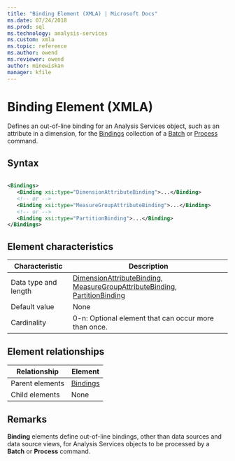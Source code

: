 ```yaml
---
title: "Binding Element (XMLA) | Microsoft Docs"
ms.date: 07/24/2018
ms.prod: sql
ms.technology: analysis-services
ms.custom: xmla
ms.topic: reference
ms.author: owend
ms.reviewer: owend
author: minewiskan
manager: kfile
---
```

# Binding Element (XMLA)

  Defines an out-of-line binding for an Analysis Services object, such as an attribute in a dimension, for the [Bindings](../xml-elements-properties/bindings-element-xmla.md) collection of a [Batch](../xml-elements-commands/batch-element-xmla.md) or [Process](../xml-elements-commands/process-element-xmla.md) command.  
  
## Syntax  
  
```xml  
  
<Bindings>  
   <Binding xsi:type="DimensionAttributeBinding">...</Binding>  
   <!-- or -->  
   <Binding xsi:type="MeasureGroupAttributeBinding">...</Binding>  
   <!-- or -->  
   <Binding xsi:type="PartitionBinding">...</Binding>  
</Bindings>  
```  
  
## Element characteristics  
  
|Characteristic|Description|  
|--------------------|-----------------|  
|Data type and length|[DimensionAttributeBinding](../../scripting/data-type/dimensionattributebinding-data-type-out-of-line-assl.md), [MeasureGroupAttributeBinding](../../scripting/data-type/measuregroupattributebinding-data-type-out-of-line-assl.md), [PartitionBinding](../../scripting/data-type/partitionbinding-data-type-assl.md)|  
|Default value|None|  
|Cardinality|0-n: Optional element that can occur more than once.|  
  
## Element relationships  
  
|Relationship|Element|  
|------------------|-------------|  
|Parent elements|[Bindings](../xml-elements-properties/bindings-element-xmla.md)|  
|Child elements|None|  
  
## Remarks  
 **Binding** elements define out-of-line bindings, other than data sources and data source views, for Analysis Services objects to be processed by a **Batch** or **Process** command. 

  
